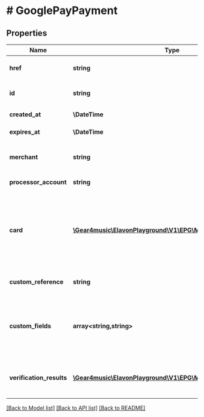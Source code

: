 # # GooglePayPayment

## Properties

Name | Type | Description | Notes
------------ | ------------- | ------------- | -------------
**href** | **string** | GooglePayPayment [Resource URL](#section/Overview/Values) (self link) | [optional] [readonly]
**id** | **string** | GooglePayPayment [Resource ID](#section/Overview/Values) assigned by server. | [optional] [readonly]
**created_at** | **\DateTime** | Creation timestamp | [optional] [readonly]
**expires_at** | **\DateTime** | Expiration timestamp | [optional]
**merchant** | **string** | Merchant [Resource URL](#section/Overview/Values), suppressed when a public API key is used | [optional] [readonly]
**processor_account** | **string** | ProcessorAccount [Resource URL](#section/Overview/Values) | [optional] [readonly]
**card** | [**\Gear4music\ElavonPlayground\V1\EPG\Model\Card**](Card.md) | Only the Contact billTo info can be provided alongside the token. This is optional, but it does provide a more complete response with the decrypted Google Pay payment info. | [optional]
**custom_reference** | **string** | Optional reference provided by the merchant | [optional]
**custom_fields** | **array<string,string>** | Custom fields, an object containing arbitrary string values.  Field names and values must not exceed 64 and 1024 characters, respectively. | [optional]
**verification_results** | [**\Gear4music\ElavonPlayground\V1\EPG\Model\VerificationResults**](VerificationResults.md) | Verification results (all fields except cryptogramSecurity will be unprovided always). | [optional] [readonly]

[[Back to Model list]](../../README.md#models) [[Back to API list]](../../README.md#endpoints) [[Back to README]](../../README.md)
